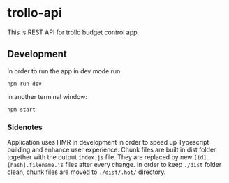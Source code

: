 # trollo-api

This is REST API for trollo budget control app.

## Development

In order to run the app in dev mode run:

```
npm run dev
```

in another terminal window:

```
npm start
```

### Sidenotes
Application uses HMR in development in order to speed up Typescript building and enhance user experience. Chunk files are built in dist folder together with the output `index.js` file. They are replaced by new `[id].[hash].filename.js` files after every change. In order to keep `./dist` folder clean, chunk files are moved to `./dist/.hot/` directory.